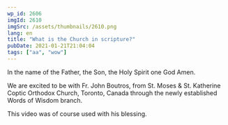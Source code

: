 ```yaml
---
wp_id: 2606
imgId: 2610
imgSrc: /assets/thumbnails/2610.png
lang: en
title: "What is the Church in scripture?"
pubDate: 2021-01-21T21:04:04
tags: ["aa", "wow"]
---
```

<!-- page: 6 -->

<p>In the name of the Father, the Son, the Holy Spirit one God Amen.</p>
<p>We are excited to be with Fr. John Boutros, from St. Moses &amp; St. Katherine Coptic Orthodox Church, Toronto, Canada through the newly established Words of Wisdom branch.</p>
<p>This video was of course used with his blessing.</p>
<p>&nbsp;</p>
